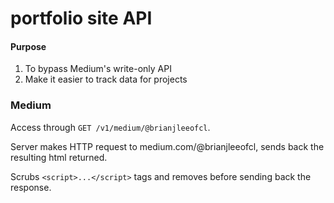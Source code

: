 # portfolio site API

#### Purpose

1. To bypass Medium's write-only API
2. Make it easier to track data for projects

### Medium

Access through `GET /v1/medium/@brianjleeofcl`.

Server makes HTTP request to medium.com/@brianjleeofcl, sends back the resulting html returned.

Scrubs `<script>...</script>` tags and removes before sending back the response.